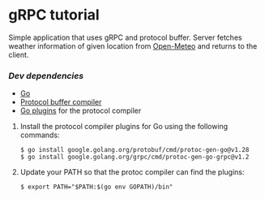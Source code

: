 # gRPC tutorial

Simple application that uses gRPC and protocol buffer. Server fetches weather information of given location from [Open-Meteo](https://open-meteo.com/en) and returns to the client.

### _Dev dependencies_

- [Go](https://go.dev/dl/)
- [Protocol buffer compiler](https://github.com/protocolbuffers/protobuf/releases/tag/v21.10)
- [Go plugins](https://grpc.io/docs/languages/go/quickstart/) for the protocol compiler

1.  Install the protocol compiler plugins for Go using the following commands:
    ```
    $ go install google.golang.org/protobuf/cmd/protoc-gen-go@v1.28
    $ go install google.golang.org/grpc/cmd/protoc-gen-go-grpc@v1.2
    ```
2.  Update your PATH so that the protoc compiler can find the plugins:
    ```
    $ export PATH="$PATH:$(go env GOPATH)/bin"
    ```
